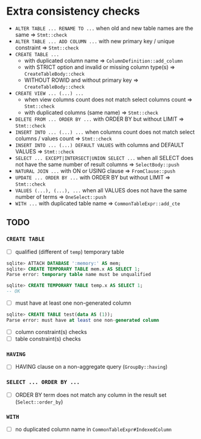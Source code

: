# Extra consistency checks

- `ALTER TABLE ... RENAME TO ...` when old and new table names are the same => `Stmt::check`
- `ALTER TABLE ... ADD COLUMN ...` with new primary key / unique constraint => `Stmt::check`
- `CREATE TABLE ...`
  - with duplicated column name => `ColumnDefinition::add_column`
  - with STRICT option and invalid or missing column type(s) => `CreateTableBody::check`
  - WITHOUT ROWID and without primary key => `CreateTableBody::check`
- `CREATE VIEW ... (...) ...`
  - when view columns count does not match select columns count => `Stmt::check`
  - with duplicated columns (same name) => `Stmt::check`
- `DELETE FROM ... ORDER BY ...` with ORDER BY but without LIMIT => `Stmt::check`
- `INSERT INTO ... (...) ...` when columns count does not match select columns / values count => `Stmt::check`
- `INSERT INTO ... (...) DEFAULT VALUES` with columns and DEFAULT VALUES => `Stmt::check`
- `SELECT ... EXCEPT|INTERSECT|UNION SELECT ...` when all SELECT does not have the same number of result columns => `SelectBody::push`
- `NATURAL JOIN ...` with ON or USING clause => `FromClause::push`
- `UPDATE ... ORDER BY ...` with ORDER BY but without LIMIT => `Stmt::check`
- `VALUES (...), (...), ...` when all VALUES does not have the same number of terms => `OneSelect::push`
- `WITH ...` with duplicated table name => `CommonTableExpr::add_cte`

## TODO

### `CREATE TABLE`
- [ ] qualified (different of `temp`) temporary table
```sql
sqlite> ATTACH DATABASE ':memory:' AS mem;
sqlite> CREATE TEMPORARY TABLE mem.x AS SELECT 1;
Parse error: temporary table name must be unqualified
```
```sql
sqlite> CREATE TEMPORARY TABLE temp.x AS SELECT 1;
-- OK
```
- [ ] must have at least one non-generated column
```sql
sqlite> CREATE TABLE test(data AS (1));
Parse error: must have at least one non-generated column
```
- [ ] column constraint(s) checks
- [ ] table constraint(s) checks

### `HAVING`
- [ ] HAVING clause on a non-aggregate query (`GroupBy::having`)

### `SELECT ... ORDER BY ...`
- [ ] ORDER BY term does not match any column in the result set (`Select::order_by`)

### `WITH`
- [ ] no duplicated column name in `CommonTableExpr#IndexedColumn`
